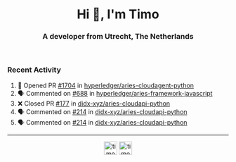 <h1 align="center">Hi 👋, I'm Timo</h1>
<h3 align="center">A developer from Utrecht, The Netherlands</h3>
<br/>
<!-- https://github.com/rahuldkjain/github-profile-readme-generator --!>

<!--  <p align="left"><img src="https://github-readme-stats.vercel.app/api?username=timoglastra&show_icons=true&count_private=true&" alt="timoglastra" /></p> --!>

<!--
Github language stats
<p align="left"><img src="https://github-readme-stats.vercel.app/api/top-langs/?username=timoglastra&layout=compact" alt="timoglastra" /><p>
-->

<!-- Codestats language stats -->
<!-- <p align="left"><img src="https://codestats-readme.vercel.app/api/top-langs/?username=timoglastra&layout=compact&language_count=12" alt="timoglastra" /><p>    --!>
  
<h3>Recent Activity</h3>

<!--START_SECTION:activity-->
1. 💪 Opened PR [#1704](https://github.com/hyperledger/aries-cloudagent-python/pull/1704) in [hyperledger/aries-cloudagent-python](https://github.com/hyperledger/aries-cloudagent-python)
2. 🗣 Commented on [#688](https://github.com/hyperledger/aries-framework-javascript/issues/688) in [hyperledger/aries-framework-javascript](https://github.com/hyperledger/aries-framework-javascript)
3. ❌ Closed PR [#177](https://github.com/didx-xyz/aries-cloudapi-python/pull/177) in [didx-xyz/aries-cloudapi-python](https://github.com/didx-xyz/aries-cloudapi-python)
4. 🗣 Commented on [#214](https://github.com/didx-xyz/aries-cloudapi-python/issues/214) in [didx-xyz/aries-cloudapi-python](https://github.com/didx-xyz/aries-cloudapi-python)
5. 🗣 Commented on [#214](https://github.com/didx-xyz/aries-cloudapi-python/issues/214) in [didx-xyz/aries-cloudapi-python](https://github.com/didx-xyz/aries-cloudapi-python)
<!--END_SECTION:activity-->

---

<p align="center">
<a href="https://twitter.com/timoglastra" target="blank"><img align="center" src="https://cdn.jsdelivr.net/npm/simple-icons@3.0.1/icons/twitter.svg" alt="timoglastra" height="30" width="30" /></a>
<a href="https://linkedin.com/in/timoglastra" target="blank"><img align="center" src="https://cdn.jsdelivr.net/npm/simple-icons@3.0.1/icons/linkedin.svg" alt="timoglastra" height="30" width="30" /></a>
</p>



